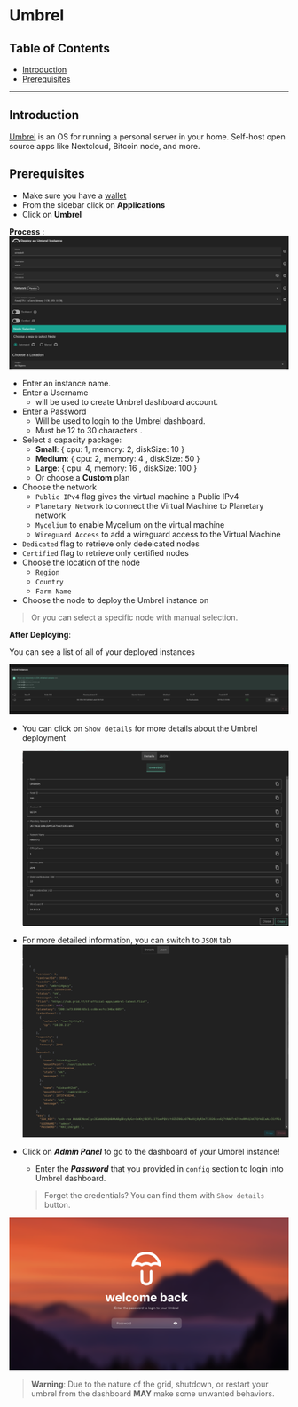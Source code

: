<h1> Umbrel </h1>

<h2>Table of Contents</h2>

- [Introduction](#introduction)
- [Prerequisites](#prerequisites)

***

## Introduction

[Umbrel](https://umbrel.com/) is an OS for running a personal server in your home. Self-host open source apps like Nextcloud, Bitcoin node, and more.

## Prerequisites

- Make sure you have a [wallet](../wallet_connector.md)
- From the sidebar click on **Applications**
- Click on **Umbrel**
  
**Process** :
![Config](./img/solutions_umbrel.png)

- Enter an instance name.
- Enter a Username
  - will be used to create Umbrel dashboard account.
- Enter a Password
  - Will be used to login to the Umbrel dashboard.
  - Must be 12 to 30 characters .
- Select a capacity package:
  - **Small**: { cpu: 1, memory: 2, diskSize: 10 }
  - **Medium**: { cpu: 2, memory: 4 , diskSize: 50 }
  - **Large**: { cpu: 4, memory: 16 , diskSize: 100 }
  - Or choose a **Custom** plan
- Choose the network
  - `Public IPv4` flag gives the virtual machine a Public IPv4
  - `Planetary Network` to connect the Virtual Machine to Planetary network
  - `Mycelium` to enable Mycelium on the virtual machine
  - `Wireguard Access` to add a wireguard access to the Virtual Machine
- `Dedicated` flag to retrieve only dedeicated nodes 
- `Certified` flag to retrieve only certified nodes 
- Choose the location of the node
   - `Region`
   - `Country`
   - `Farm Name`
- Choose the node to deploy the Umbrel instance on
> Or you can select a specific node with manual selection.

**After Deploying**:

You can see a list of all of your deployed instances

![ ](./img/umbrel2.png)

- You can click on `Show details` for more details about the Umbrel deployment
  
    ![ ](./img/umbrel3.png)

- For more detailed information, you can switch to `JSON` tab
    ![ ](./img/umbrel4.png)

- Click on ***Admin Panel*** to go to the dashboard of your Umbrel instance!
  - Enter the ***Password*** that you provided in `config` section to login into Umbrel dashboard.
  > Forget the credentials? You can find them with `Show details` button.

![ ](./img/umbrel5.png)

> **Warning**: Due to the nature of the grid, shutdown, or restart your umbrel from the dashboard **MAY** make some unwanted behaviors.
